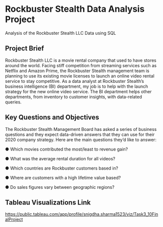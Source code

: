 # Rockbuster Stealth Data Analysis Project
Analysis of the Rockbuster Stealth LLC Data using SQL



## Project Brief
Rockbuster Stealth LLC is a movie rental company that used to have stores around the world. Facing stiff competition from streaming services such as Netflix and Amazon Prime, the Rockbuster Stealth management team is planning to use its existing movie licenses to launch an online video rental service to stay competitive.
As a data analyst at Rockbuster Stealth’s business intelligence (BI) department, my job is to help with the launch strategy for the new online video service. The BI department helps other departments, from inventory to customer insights, with data-related queries. 


## Key Questions and Objectives
The Rockbuster Stealth Management Board has asked a series of business questions and they expect data-driven answers that they can use for their 2020 company strategy.
Here are the main questions they’d like to answer:

● Which movies contributed the most/least to revenue gain?

● What was the average rental duration for all videos?

● Which countries are Rockbuster customers based in?

● Where are customers with a high lifetime value based?

● Do sales figures vary between geographic regions?


## Tableau Visualizations Link
https://public.tableau.com/app/profile/snigdha.sharma1523/viz/Task3_10FinalProject
